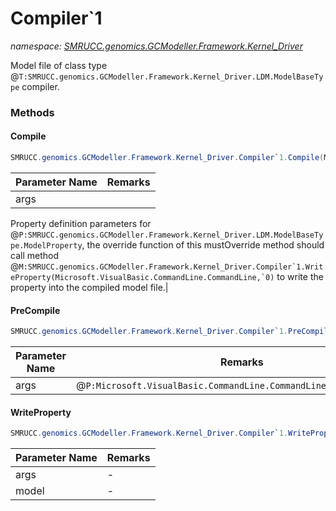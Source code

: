 ﻿# Compiler`1
_namespace: [SMRUCC.genomics.GCModeller.Framework.Kernel_Driver](./index.md)_

Model file of class type @``T:SMRUCC.genomics.GCModeller.Framework.Kernel_Driver.LDM.ModelBaseType`` compiler.



### Methods

#### Compile
```csharp
SMRUCC.genomics.GCModeller.Framework.Kernel_Driver.Compiler`1.Compile(Microsoft.VisualBasic.CommandLine.CommandLine)
```


|Parameter Name|Remarks|
|--------------|-------|
|args|
 Property definition parameters for @``P:SMRUCC.genomics.GCModeller.Framework.Kernel_Driver.LDM.ModelBaseType.ModelProperty``, the override function of 
 this mustOverride method should call method @``M:SMRUCC.genomics.GCModeller.Framework.Kernel_Driver.Compiler`1.WriteProperty(Microsoft.VisualBasic.CommandLine.CommandLine,`0)`` to write the property into the 
 compiled model file.|


#### PreCompile
```csharp
SMRUCC.genomics.GCModeller.Framework.Kernel_Driver.Compiler`1.PreCompile(Microsoft.VisualBasic.CommandLine.CommandLine)
```


|Parameter Name|Remarks|
|--------------|-------|
|args|@``P:Microsoft.VisualBasic.CommandLine.CommandLine.CLICommandArgvs``|


#### WriteProperty
```csharp
SMRUCC.genomics.GCModeller.Framework.Kernel_Driver.Compiler`1.WriteProperty(Microsoft.VisualBasic.CommandLine.CommandLine,`0)
```


|Parameter Name|Remarks|
|--------------|-------|
|args|-|
|model|-|



